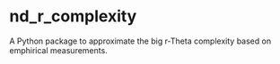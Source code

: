 # nd_r_complexity
A Python package to approximate the big r-Theta complexity based on emphirical measurements.
